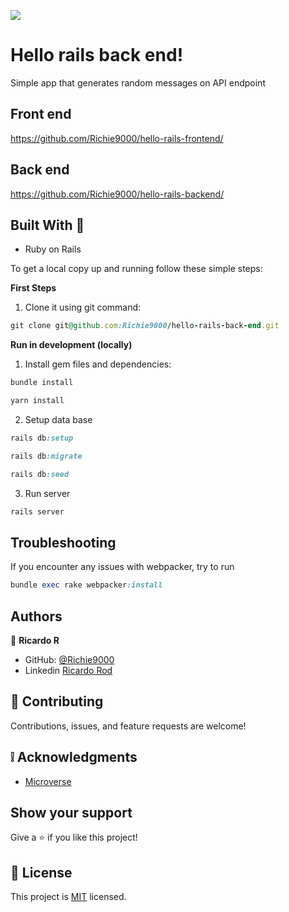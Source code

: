 ![](https://img.shields.io/badge/Microverse-blueviolet)

# Hello rails back end!

Simple app that generates random messages on API endpoint

## Front end

https://github.com/Richie9000/hello-rails-frontend/

## Back end

https://github.com/Richie9000/hello-rails-backend/

## Built With :hammer:

- Ruby on Rails

To get a local copy up and running follow these simple steps:

**First Steps**

1. Clone it using git command:

```ruby
git clone git@github.com:Richie9000/hello-rails-back-end.git
```

**Run in development (locally)**

1. Install gem files and dependencies:

```ruby
bundle install
```

```ruby
yarn install
```

2. Setup data base

```ruby
rails db:setup

rails db:migrate

rails db:seed
```

3. Run server

```ruby
rails server
```

## Troubleshooting

If you encounter any issues with webpacker, try to run

```ruby
bundle exec rake webpacker:install
```

## Authors

👤 **Ricardo R**

- GitHub: [@Richie9000](https://github.com/Richie9000)
- Linkedin [Ricardo Rod](https://www.linkedin.com/in/ricardo-rod/)

## 🤝 Contributing

Contributions, issues, and feature requests are welcome!

## :grey_exclamation: Acknowledgments

- [Microverse](https://www.microverse.org/)

## Show your support

Give a ⭐️ if you like this project!

## 📝 License

This project is [MIT](LICENSE) licensed.
